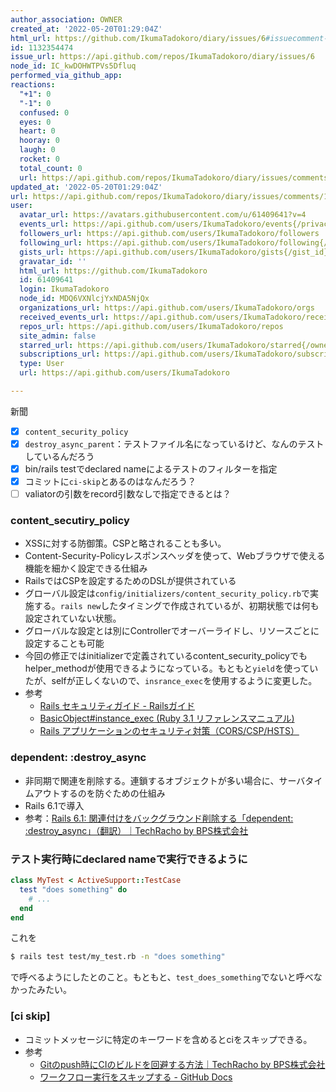 ```yaml
---
author_association: OWNER
created_at: '2022-05-20T01:29:04Z'
html_url: https://github.com/IkumaTadokoro/diary/issues/6#issuecomment-1132354474
id: 1132354474
issue_url: https://api.github.com/repos/IkumaTadokoro/diary/issues/6
node_id: IC_kwDOHWTPVs5Dfluq
performed_via_github_app: 
reactions:
  "+1": 0
  "-1": 0
  confused: 0
  eyes: 0
  heart: 0
  hooray: 0
  laugh: 0
  rocket: 0
  total_count: 0
  url: https://api.github.com/repos/IkumaTadokoro/diary/issues/comments/1132354474/reactions
updated_at: '2022-05-20T01:29:04Z'
url: https://api.github.com/repos/IkumaTadokoro/diary/issues/comments/1132354474
user:
  avatar_url: https://avatars.githubusercontent.com/u/61409641?v=4
  events_url: https://api.github.com/users/IkumaTadokoro/events{/privacy}
  followers_url: https://api.github.com/users/IkumaTadokoro/followers
  following_url: https://api.github.com/users/IkumaTadokoro/following{/other_user}
  gists_url: https://api.github.com/users/IkumaTadokoro/gists{/gist_id}
  gravatar_id: ''
  html_url: https://github.com/IkumaTadokoro
  id: 61409641
  login: IkumaTadokoro
  node_id: MDQ6VXNlcjYxNDA5NjQx
  organizations_url: https://api.github.com/users/IkumaTadokoro/orgs
  received_events_url: https://api.github.com/users/IkumaTadokoro/received_events
  repos_url: https://api.github.com/users/IkumaTadokoro/repos
  site_admin: false
  starred_url: https://api.github.com/users/IkumaTadokoro/starred{/owner}{/repo}
  subscriptions_url: https://api.github.com/users/IkumaTadokoro/subscriptions
  type: User
  url: https://api.github.com/users/IkumaTadokoro

---
```

新聞

- [x] `content_security_policy`
- [x] `destroy_async_parent`：テストファイル名になっているけど、なんのテストしているんだろう
- [x] bin/rails testでdeclared nameによるテストのフィルターを指定
- [x] コミットに`ci-skip`とあるのはなんだろう？
- [ ] valiatorの引数をrecord引数なしで指定できるとは？

### content_secutiry_policy

- XSSに対する防御策。CSPと略されることも多い。
- Content-Security-Policyレスポンスヘッダを使って、Webブラウザで使える機能を細かく設定できる仕組み
- RailsではCSPを設定するためのDSLが提供されている
- グローバル設定は`config/initializers/content_security_policy.rb`で実施する。`rails new`したタイミングで作成されているが、初期状態では何も設定されていない状態。
- グローバルな設定とは別にControllerでオーバーライドし、リソースごとに設定することも可能
- 今回の修正ではinitializerで定義されているcontent_security_policyでもhelper_methodが使用できるようになっている。もともと`yield`を使っていたが、selfが正しくないので、`insrance_exec`を使用するように変更した。
- 参考
    - [Rails セキュリティガイド \- Railsガイド](https://railsguides.jp/security.html#content-security-policy%EF%BC%88csp%EF%BC%89)
    - [BasicObject\#instance\_exec \(Ruby 3\.1 リファレンスマニュアル\)](https://docs.ruby-lang.org/ja/latest/method/BasicObject/i/instance_exec.html)
    - [Rails アプリケーションのセキュリティ対策（CORS/CSP/HSTS）](https://zenn.dev/cobachie/articles/rails-security)

### dependent: :destroy_async

- 非同期で関連を削除する。連鎖するオブジェクトが多い場合に、サーバタイムアウトするのを防ぐための仕組み
- Rails 6.1で導入
- 参考：[Rails 6\.1: 関連付けをバックグラウンド削除する「dependent: :destroy\_async」（翻訳）｜TechRacho by BPS株式会社](https://techracho.bpsinc.jp/hachi8833/2021_01_18/103016)

### テスト実行時にdeclared nameで実行できるように

```ruby
class MyTest < ActiveSupport::TestCase
  test "does something" do
    # ...
  end
end
```

これを

```bash
$ rails test test/my_test.rb -n "does something"
```

で呼べるようにしたとのこと。もともと、`test_does_something`でないと呼べなかったみたい。

### [ci skip]

- コミットメッセージに特定のキーワードを含めるとciをスキップできる。
- 参考
    - [Gitのpush時にCIのビルドを回避する方法｜TechRacho by BPS株式会社](https://techracho.bpsinc.jp/sugita/2019_12_18/84820)
    - [ワークフロー実行をスキップする \- GitHub Docs](https://docs.github.com/ja/actions/managing-workflow-runs/skipping-workflow-runs)
